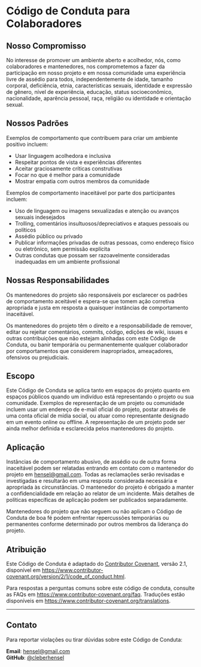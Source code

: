 # Código de Conduta para Colaboradores

## Nosso Compromisso

No interesse de promover um ambiente aberto e acolhedor, nós, como colaboradores e mantenedores, nos comprometemos a fazer da participação em nosso projeto e em nossa comunidade uma experiência livre de assédio para todos, independentemente de idade, tamanho corporal, deficiência, etnia, características sexuais, identidade e expressão de gênero, nível de experiência, educação, status socioeconômico, nacionalidade, aparência pessoal, raça, religião ou identidade e orientação sexual.

## Nossos Padrões

Exemplos de comportamento que contribuem para criar um ambiente positivo incluem:

* Usar linguagem acolhedora e inclusiva
* Respeitar pontos de vista e experiências diferentes
* Aceitar graciosamente críticas construtivas
* Focar no que é melhor para a comunidade
* Mostrar empatia com outros membros da comunidade

Exemplos de comportamento inaceitável por parte dos participantes incluem:

* Uso de linguagem ou imagens sexualizadas e atenção ou avanços sexuais indesejados
* Trolling, comentários insultuosos/depreciativos e ataques pessoais ou políticos
* Assédio público ou privado
* Publicar informações privadas de outras pessoas, como endereço físico ou eletrônico, sem permissão explícita
* Outras condutas que possam ser razoavelmente consideradas inadequadas em um ambiente profissional

## Nossas Responsabilidades

Os mantenedores do projeto são responsáveis por esclarecer os padrões de comportamento aceitável e espera-se que tomem ação corretiva apropriada e justa em resposta a quaisquer instâncias de comportamento inaceitável.

Os mantenedores do projeto têm o direito e a responsabilidade de remover, editar ou rejeitar comentários, commits, código, edições de wiki, issues e outras contribuições que não estejam alinhadas com este Código de Conduta, ou banir temporária ou permanentemente qualquer colaborador por comportamentos que considerem inapropriados, ameaçadores, ofensivos ou prejudiciais.

## Escopo

Este Código de Conduta se aplica tanto em espaços do projeto quanto em espaços públicos quando um indivíduo está representando o projeto ou sua comunidade. Exemplos de representação de um projeto ou comunidade incluem usar um endereço de e-mail oficial do projeto, postar através de uma conta oficial de mídia social, ou atuar como representante designado em um evento online ou offline. A representação de um projeto pode ser ainda melhor definida e esclarecida pelos mantenedores do projeto.

## Aplicação

Instâncias de comportamento abusivo, de assédio ou de outra forma inaceitável podem ser relatadas entrando em contato com o mantenedor do projeto em hensel@gmail.com. Todas as reclamações serão revisadas e investigadas e resultarão em uma resposta considerada necessária e apropriada às circunstâncias. O mantenedor do projeto é obrigado a manter a confidencialidade em relação ao relator de um incidente. Mais detalhes de políticas específicas de aplicação podem ser publicados separadamente.

Mantenedores do projeto que não seguem ou não aplicam o Código de Conduta de boa fé podem enfrentar repercussões temporárias ou permanentes conforme determinado por outros membros da liderança do projeto.

## Atribuição

Este Código de Conduta é adaptado do [Contributor Covenant](https://www.contributor-covenant.org), versão 2.1, disponível em https://www.contributor-covenant.org/version/2/1/code_of_conduct.html.

Para respostas a perguntas comuns sobre este código de conduta, consulte as FAQs em https://www.contributor-covenant.org/faq. Traduções estão disponíveis em https://www.contributor-covenant.org/translations.

---

## Contato

Para reportar violações ou tirar dúvidas sobre este Código de Conduta:

**Email**: hensel@gmail.com  
**GitHub**: [@cleberhensel](https://github.com/cleberhensel)

